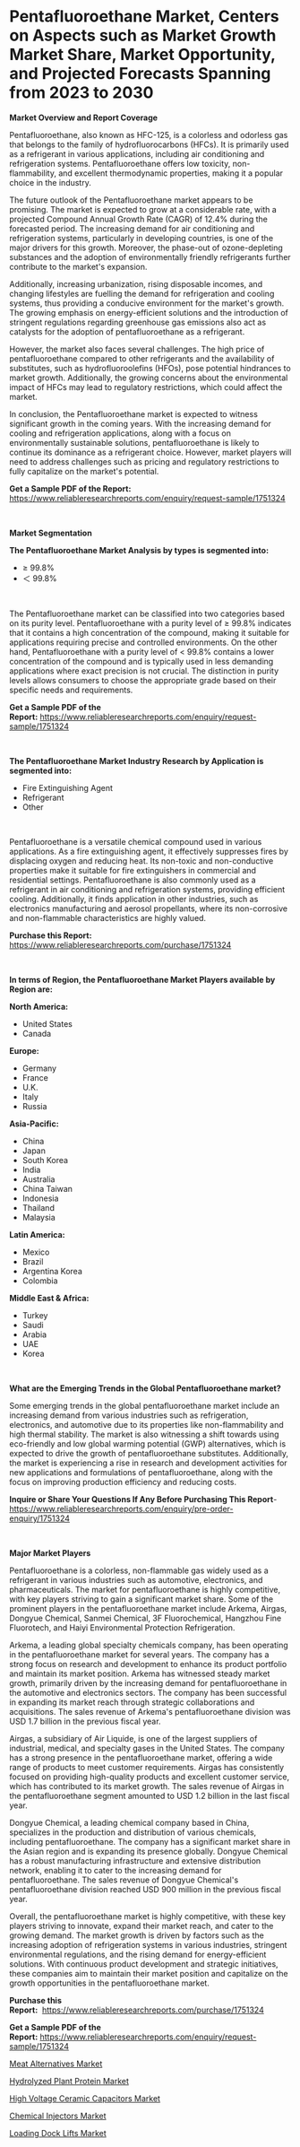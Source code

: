 <p><h1>Pentafluoroethane Market, Centers on Aspects such as Market Growth Market Share, Market Opportunity, and Projected Forecasts Spanning from 2023 to 2030</h1></p><p><strong>Market Overview and Report Coverage</strong></p>
<p><p>Pentafluoroethane, also known as HFC-125, is a colorless and odorless gas that belongs to the family of hydrofluorocarbons (HFCs). It is primarily used as a refrigerant in various applications, including air conditioning and refrigeration systems. Pentafluoroethane offers low toxicity, non-flammability, and excellent thermodynamic properties, making it a popular choice in the industry.</p><p>The future outlook of the Pentafluoroethane market appears to be promising. The market is expected to grow at a considerable rate, with a projected Compound Annual Growth Rate (CAGR) of 12.4% during the forecasted period. The increasing demand for air conditioning and refrigeration systems, particularly in developing countries, is one of the major drivers for this growth. Moreover, the phase-out of ozone-depleting substances and the adoption of environmentally friendly refrigerants further contribute to the market's expansion.</p><p>Additionally, increasing urbanization, rising disposable incomes, and changing lifestyles are fuelling the demand for refrigeration and cooling systems, thus providing a conducive environment for the market's growth. The growing emphasis on energy-efficient solutions and the introduction of stringent regulations regarding greenhouse gas emissions also act as catalysts for the adoption of pentafluoroethane as a refrigerant.</p><p>However, the market also faces several challenges. The high price of pentafluoroethane compared to other refrigerants and the availability of substitutes, such as hydrofluoroolefins (HFOs), pose potential hindrances to market growth. Additionally, the growing concerns about the environmental impact of HFCs may lead to regulatory restrictions, which could affect the market.</p><p>In conclusion, the Pentafluoroethane market is expected to witness significant growth in the coming years. With the increasing demand for cooling and refrigeration applications, along with a focus on environmentally sustainable solutions, pentafluoroethane is likely to continue its dominance as a refrigerant choice. However, market players will need to address challenges such as pricing and regulatory restrictions to fully capitalize on the market's potential.</p></p>
<p><strong>Get a Sample PDF of the Report:</strong> <a href="https://www.reliableresearchreports.com/enquiry/request-sample/1751324">https://www.reliableresearchreports.com/enquiry/request-sample/1751324</a></p>
<p>&nbsp;</p>
<p><strong>Market Segmentation</strong></p>
<p><strong>The Pentafluoroethane Market Analysis by types is segmented into:</strong></p>
<p><ul><li>≥ 99.8%</li><li>＜ 99.8%</li></ul></p>
<p>&nbsp;</p>
<p><p>The Pentafluoroethane market can be classified into two categories based on its purity level. Pentafluoroethane with a purity level of ≥ 99.8% indicates that it contains a high concentration of the compound, making it suitable for applications requiring precise and controlled environments. On the other hand, Pentafluoroethane with a purity level of < 99.8% contains a lower concentration of the compound and is typically used in less demanding applications where exact precision is not crucial. The distinction in purity levels allows consumers to choose the appropriate grade based on their specific needs and requirements.</p></p>
<p><strong>Get a Sample PDF of the Report:</strong>&nbsp;<a href="https://www.reliableresearchreports.com/enquiry/request-sample/1751324">https://www.reliableresearchreports.com/enquiry/request-sample/1751324</a></p>
<p>&nbsp;</p>
<p><strong>The Pentafluoroethane Market Industry Research by Application is segmented into:</strong></p>
<p><ul><li>Fire Extinguishing Agent</li><li>Refrigerant</li><li>Other</li></ul></p>
<p>&nbsp;</p>
<p><p>Pentafluoroethane is a versatile chemical compound used in various applications. As a fire extinguishing agent, it effectively suppresses fires by displacing oxygen and reducing heat. Its non-toxic and non-conductive properties make it suitable for fire extinguishers in commercial and residential settings. Pentafluoroethane is also commonly used as a refrigerant in air conditioning and refrigeration systems, providing efficient cooling. Additionally, it finds application in other industries, such as electronics manufacturing and aerosol propellants, where its non-corrosive and non-flammable characteristics are highly valued.</p></p>
<p><strong>Purchase this Report:</strong>&nbsp; <a href="https://www.reliableresearchreports.com/purchase/1751324">https://www.reliableresearchreports.com/purchase/1751324</a></p>
<p>&nbsp;</p>
<p><strong>In terms of Region, the Pentafluoroethane Market Players available by Region are:</strong></p>
<p>
    <p> <strong> North America: </strong>
        <ul>
            <li>United States</li>
            <li>Canada</li>
        </ul>
        </p> 
    <p> <strong> Europe: </strong>
        <ul>
            <li>Germany</li>
            <li>France</li>
            <li>U.K.</li>
            <li>Italy</li>
            <li>Russia</li>
        </ul>
        </p> 
    <p> <strong> Asia-Pacific: </strong>
        <ul>
            <li>China</li>
            <li>Japan</li>
            <li>South Korea</li>
            <li>India</li>
            <li>Australia</li>
            <li>China Taiwan</li>
            <li>Indonesia</li>
            <li>Thailand</li>
            <li>Malaysia</li>
        </ul>
        </p> 
    <p> <strong> Latin America: </strong>
        <ul>
            <li>Mexico</li>
            <li>Brazil</li>
            <li>Argentina Korea</li>
            <li>Colombia</li>
        </ul>
        </p> 
    <p> <strong> Middle East & Africa: </strong>
        <ul>
            <li>Turkey</li>
            <li>Saudi</li>
            <li>Arabia</li>
            <li>UAE</li>
            <li>Korea</li>
        </ul>
    </p>
    </p>
<p>&nbsp;</p>
<p><strong>What are the Emerging Trends in the Global Pentafluoroethane market?</strong></p>
<p><p>Some emerging trends in the global pentafluoroethane market include an increasing demand from various industries such as refrigeration, electronics, and automotive due to its properties like non-flammability and high thermal stability. The market is also witnessing a shift towards using eco-friendly and low global warming potential (GWP) alternatives, which is expected to drive the growth of pentafluoroethane substitutes. Additionally, the market is experiencing a rise in research and development activities for new applications and formulations of pentafluoroethane, along with the focus on improving production efficiency and reducing costs.</p></p>
<p><strong>Inquire or Share Your Questions If Any Before Purchasing This Report</strong>- <a href="https://www.reliableresearchreports.com/enquiry/pre-order-enquiry/1751324">https://www.reliableresearchreports.com/enquiry/pre-order-enquiry/1751324</a></p>
<p>&nbsp;</p>
<p><strong>Major Market Players</strong></p>
<p><p>Pentafluoroethane is a colorless, non-flammable gas widely used as a refrigerant in various industries such as automotive, electronics, and pharmaceuticals. The market for pentafluoroethane is highly competitive, with key players striving to gain a significant market share. Some of the prominent players in the pentafluoroethane market include Arkema, Airgas, Dongyue Chemical, Sanmei Chemical, 3F Fluorochemical, Hangzhou Fine Fluorotech, and Haiyi Environmental Protection Refrigeration.</p><p>Arkema, a leading global specialty chemicals company, has been operating in the pentafluoroethane market for several years. The company has a strong focus on research and development to enhance its product portfolio and maintain its market position. Arkema has witnessed steady market growth, primarily driven by the increasing demand for pentafluoroethane in the automotive and electronics sectors. The company has been successful in expanding its market reach through strategic collaborations and acquisitions. The sales revenue of Arkema's pentafluoroethane division was USD 1.7 billion in the previous fiscal year.</p><p>Airgas, a subsidiary of Air Liquide, is one of the largest suppliers of industrial, medical, and specialty gases in the United States. The company has a strong presence in the pentafluoroethane market, offering a wide range of products to meet customer requirements. Airgas has consistently focused on providing high-quality products and excellent customer service, which has contributed to its market growth. The sales revenue of Airgas in the pentafluoroethane segment amounted to USD 1.2 billion in the last fiscal year.</p><p>Dongyue Chemical, a leading chemical company based in China, specializes in the production and distribution of various chemicals, including pentafluoroethane. The company has a significant market share in the Asian region and is expanding its presence globally. Dongyue Chemical has a robust manufacturing infrastructure and extensive distribution network, enabling it to cater to the increasing demand for pentafluoroethane. The sales revenue of Dongyue Chemical's pentafluoroethane division reached USD 900 million in the previous fiscal year.</p><p>Overall, the pentafluoroethane market is highly competitive, with these key players striving to innovate, expand their market reach, and cater to the growing demand. The market growth is driven by factors such as the increasing adoption of refrigeration systems in various industries, stringent environmental regulations, and the rising demand for energy-efficient solutions. With continuous product development and strategic initiatives, these companies aim to maintain their market position and capitalize on the growth opportunities in the pentafluoroethane market.</p></p>
<p><strong>Purchase this Report:</strong>&nbsp;&nbsp;<a href="https://www.reliableresearchreports.com/purchase/1751324">https://www.reliableresearchreports.com/purchase/1751324</a></p>
<p></p>
<p><strong>Get a Sample PDF of the Report:</strong>&nbsp;<a href="https://www.reliableresearchreports.com/enquiry/request-sample/1751324">https://www.reliableresearchreports.com/enquiry/request-sample/1751324</a></p>
<p><p><a href="https://medium.com/@kelsitorphy644/meat-alternatives-market-insights-into-market-cagr-market-trends-and-growth-strategies-ad6152aa7d48">Meat Alternatives Market</a></p><p><a href="https://medium.com/@birdielynch645/hydrolyzed-plant-protein-market-furnishes-information-on-market-share-market-trends-and-market-2f1ebfd96e5a">Hydrolyzed Plant Protein Market</a></p><p><a href="https://medium.com/@v27092023/high-voltage-ceramic-capacitors-market-research-report-its-history-and-forecast-2023-to-2030-02cd84b78cac">High Voltage Ceramic Capacitors Market</a></p><p><a href="https://medium.com/@karinaokon2662/chemical-injectors-market-size-market-outlook-and-market-forecast-2023-to-2030-b0098b746eea">Chemical Injectors Market</a></p><p><a href="https://medium.com/@othaleffler644/analyzing-loading-dock-lifts-market-global-industry-perspective-and-forecast-2023-to-2030-aab8dd924fa2">Loading Dock Lifts Market</a></p></p>